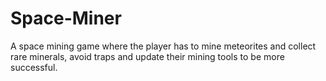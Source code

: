 # Space-Miner
A space mining game where the player has to mine meteorites and collect rare minerals, avoid traps and update their mining tools to be more successful.
